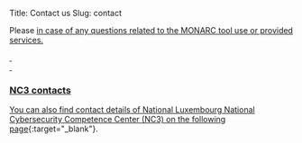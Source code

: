 Title: Contact us
Slug: contact

<div class="col-md-12">
    <p>Please <a class="contact-us" href="#" data-subject="Monarc question" data-body="Dear NC3 team,

{Please describe your question(s) here.}">contact us</a> in case of any questions related to the MONARC tool use or provided services.</p>
</div>

<div>&nbsp;</div>
<div>&nbsp;</div>

### NC3 contacts

You can also find contact details of National Luxembourg National Cybersecurity Competence Center (NC3) on [the following page](https://nc3.lu/pages/contact.html){:target="_blank"}.

<script type="text/javascript">
    document.addEventListener("DOMContentLoaded", function(event) {
      $('.contact-us').click(function() {
        const subject = encodeURIComponent($(this).data('subject'));
        const body = encodeURIComponent($(this).data('body'));

        window.location.href = "mailto:info-monarc@nc3.lu?subject=" + subject + "&body=" + body;
      });
    });
</script>
